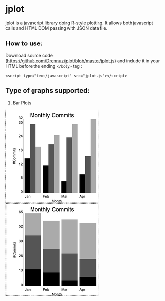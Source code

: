 jplot
=====
jplot is a javascript library doing R-style plotting.
It allows both javascript calls and HTML DOM passing with JSON data file. 

How to use:
-----
Download source code (https://github.com/Drennuz/jplot/blob/master/jplot.js) and include it in your HTML before the ending `</body>` tag :

    <script type="text/javascript" src="jplot.js"></script>


Type of graphs supported:
-----
1. Bar Plots

<img id="barplot-beside-true" src="images/barplot_beside_true.png?raw=true" height="300" width="300"></img>
<img id="barplot-beside-false" src="images/barplot_beside_false.png?raw=true" height="300" width="300"></img>


